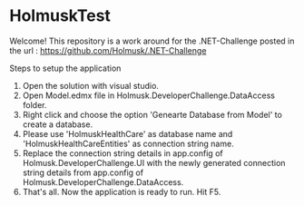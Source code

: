 # HolmuskTest

Welcome! This repository is a work around for the .NET-Challenge posted in the url :
https://github.com/Holmusk/.NET-Challenge

Steps to setup the application

1. Open the solution with visual studio.
2. Open Model.edmx file in Holmusk.DeveloperChallenge.DataAccess folder.
4. Right click and choose the option 'Genearte Database from Model' to create a database.
5. Please use 'HolmuskHealthCare' as database name and 'HolmuskHealthCareEntities' as connection string name.
6. Replace the connection string details in app.config of Holmusk.DeveloperChallenge.UI with the newly generated connection string details from app.config of Holmusk.DeveloperChallenge.DataAccess.
7. That's all. Now the application is ready to run. Hit F5. 
